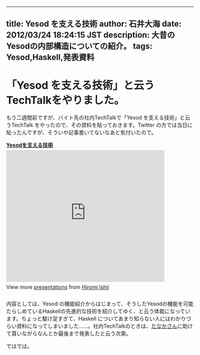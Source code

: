 ------
title: Yesod を支える技術
author: 石井大海
date: 2012/03/24 18:24:15 JST
description: 大昔のYesodの内部構造についての紹介。
tags: Yesod,Haskell,発表資料
------
# 「Yesod を支える技術」と云うTechTalkをやりました。
もう二週間前ですが、バイト先の社内TechTalkで「Yesod を支える技術」と云うTechTalk をやったので、その資料を貼っておきます。Twitter の方では当日に貼ったんですが、そういや記事書いてないなあと気付いたので。

<div style="width:425px" id="__ss_11915818"> 
<strong style="display:block;margin:12px 0 4px"><a href="http://www.slideshare.net/konn/yesod-11915818" title="Yesodを支える技術" target="_blank">Yesodを支える技術</a></strong> <iframe src="http://www.slideshare.net/slideshow/embed_code/11915818" width="425" height="355" frameborder="0" marginwidth="0" marginheight="0" scrolling="no"></iframe>
<div style="padding:5px 0 12px"> 
View more <a href="http://www.slideshare.net/" target="_blank">presentations</a> from <a href="http://www.slideshare.net/konn" target="_blank">Hiromi Ishii</a>
</div> </div>

内容としては、Yesod の機能紹介からはじまって、そうしたYesodの機能を可能たらしめているHaskellの先進的な技術を紹介してゆく、と云う体裁になっています。ちょっと駆け足すぎて、Haskell についてあまり知らない人にはわかりづらい資料になってしまいました……。社内TechTalkのときは、<a href="http://tanakh.jp">たなかさん</a>に助けて貰いながらなんとか最後まで発表したと云う次第。

ではでは。
